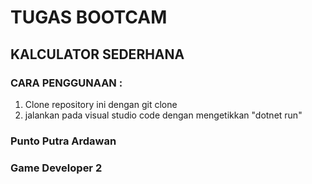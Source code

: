 # TUGAS BOOTCAM
## KALCULATOR SEDERHANA
### CARA PENGGUNAAN :
1. Clone repository ini dengan git clone
2. jalankan pada visual studio code dengan mengetikkan "dotnet run"

### Punto Putra Ardawan
### Game Developer 2